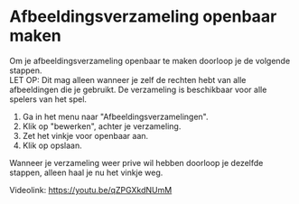 # Afbeeldingsverzameling openbaar maken

Om je afbeeldingsverzameling openbaar te maken doorloop je de volgende stappen.  
LET OP: Dit mag alleen wanneer je zelf de rechten hebt van alle afbeeldingen die je gebruikt. De verzameling is beschikbaar voor alle spelers van het spel.  

1. Ga in het menu naar "Afbeeldingsverzamelingen".
2. Klik op "bewerken", achter je verzameling.
3. Zet het vinkje voor openbaar aan.
4. Klik op opslaan.  

Wanneer je verzameling weer prive wil hebben doorloop je dezelfde stappen, alleen haal je nu het vinkje weg.

Videolink: https://youtu.be/qZPGXkdNUmM